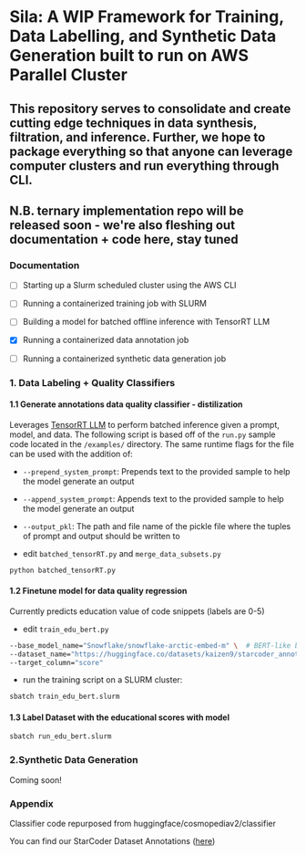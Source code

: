 # Sila: A WIP Framework for Training, Data Labelling, and Synthetic Data Generation built to run on AWS Parallel Cluster

## This repository serves to consolidate and create  cutting edge techniques in data synthesis, filtration, and inference. Further, we hope to package everything so that anyone can leverage computer clusters and run everything through CLI.

## N.B. ternary implementation repo will be released soon - we're also fleshing out documentation + code here, stay tuned
### Documentation
- [ ] Starting up a Slurm scheduled cluster using the AWS CLI
- [ ] Running a containerized training job with SLURM
- [ ] Building a model for batched offline inference with TensorRT LLM
- [x] Running a containerized data annotation job
- [ ] Running a containerized synthetic data generation job


### 1. Data Labeling + Quality Classifiers 

#### 1.1 Generate annotations data quality classifier - distilization  
Leverages [TensorRT LLM](https://github.com/NVIDIA/TensorRT-LLM) to perform batched inference given a prompt, model, and data. The following script is based off of the `run.py` sample code located in the `/examples/` directory. The same runtime flags for the file can be used with the addition of:

* `--prepend_system_prompt`: Prepends text to the provided sample to help the model generate an output
* `--append_system_prompt`: Appends text to the provided sample to help the model generate an output
* `--output_pkl`: The path and file name of the pickle file where the tuples of prompt and output should be written to

* edit `batched_tensorRT.py` and `merge_data_subsets.py`
```bash
python batched_tensorRT.py 
```

#### 1.2 Finetune model for data quality regression
Currently predicts education value of code snippets (labels are 0-5)
* edit `train_edu_bert.py`
```bash
--base_model_name="Snowflake/snowflake-arctic-embed-m" \  # BERT-like base model
--dataset_name="https://huggingface.co/datasets/kaizen9/starcoder_annotations" \  # Llama3.1 70B -annotated eduational value dataset
--target_column="score" 
```
* run the training script on a SLURM cluster:
```bash
sbatch train_edu_bert.slurm
```

#### 1.3 Label Dataset with the educational scores with model
    
```bash
sbatch run_edu_bert.slurm
```

### 2.Synthetic Data Generation 

Coming soon!


### Appendix

Classifier code repurposed from huggingface/cosmopediav2/classifier

You can find our StarCoder Dataset Annotations ([here](https://huggingface.co/datasets/kaizen9/starcoder_annotations))
